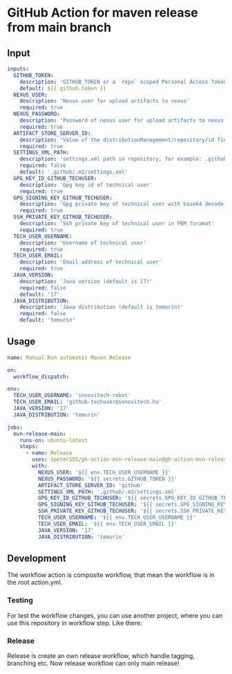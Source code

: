 # GitHub Action for maven release from main branch

## Input

```yaml
inputs:
  GITHUB_TOKEN:
    description: 'GITHUB_TOKEN or a `repo` scoped Personal Access Token (PAT)'
    default: ${{ github.token }}
  NEXUS_USER:
    description: 'Nexus user for upload artifacts to nexus'
    required: true
  NEXUS_PASSWORD:
    description: 'Password of nexus user for upload artifacts to nexus'
    required: true
  ARTIFACT_STORE_SERVER_ID:
    description: 'Value of the distributionManagement/repository/id field of the pom.xml'
    required: true
  SETTINGS_XML_PATH:
    description: 'settings.xml path in repository, for example: .github/.m2/settings.xml (in repository root, there is a .github folder ...'
    required: false
    default: '.github/.m2/settings.xml'
  GPG_KEY_ID_GITHUB_TECHUSER:
    description: 'Gpg key id of technical user'
    required: true
  GPG_SIGNING_KEY_GITHUB_TECHUSER:
    description: 'Gpg private key of technical user with base64 decode format'
    required: true
  SSH_PRIVATE_KEY_GITHUB_TECHUSER:
    description: 'Ssh private key of technical user in PEM foramat'
    required: true
  TECH_USER_USERNAME:
    description: 'Username of technical user'
    required: true
  TECH_USER_EMAIL:
    description: 'Email address of technical user'
    required: true
  JAVA_VERSION:
    description: 'Java version (default is 17)'
    required: false
    default: '17'
  JAVA_DISTRIBUTION:
    description: 'Java distribution (default is temurin)'
    required: false
    default: 'temurin'
```

## Usage

```yaml
name: Manual Run automatic Maven Release

on:
  workflow_dispatch:

env:
  TECH_USER_USERNAME: 'innovitech-robot'
  TECH_USER_EMAIL: 'github-techuser@innovitech.hu'
  JAVA_VERSION: '17'
  JAVA_DISTRIBUTION: 'temurin'

jobs:
  mvn-release-main:
    runs-on: ubuntu-latest
    steps:
      - name: Release
        uses: speter555/gh-action-mvn-release-main@gh-action-mvn-release-main-0.5.0
        with:
          NEXUS_USER: '${{ env.TECH_USER_USERNAME }}'
          NEXUS_PASSWORD: '${{ secrets.GITHUB_TOKEN }}'
          ARTIFACT_STORE_SERVER_ID: 'github'
          SETTINGS_XML_PATH: '.github/.m2/settings.xml'
          GPG_KEY_ID_GITHUB_TECHUSER: '${{ secrets.GPG_KEY_ID_GITHUB_TECHUSER }}'
          GPG_SIGNING_KEY_GITHUB_TECHUSER: '${{ secrets.GPG_SIGNING_KEY_GITHUB_TECHUSER }}'
          SSH_PRIVATE_KEY_GITHUB_TECHUSER: '${{ secrets.SSH_PRIVATE_KEY_GITHUB_TECHUSER }}'
          TECH_USER_USERNAME: '${{ env.TECH_USER_USERNAME }}'
          TECH_USER_EMAIL: '${{ env.TECH_USER_EMAIL }}'
          JAVA_VERSION: '17'
          JAVA_DISTRIBUTION: 'temurin'
```

## Development

The workflow action is composite workflow, that mean the workflow is in the root action.yml.

### Testing

For test the workflow changes, you can use another project, where you can use this repository in workflow step. Like there: 

### Release

Release is create an own release workflow, which handle tagging, branching etc.
Now release workflow can only main release! 
